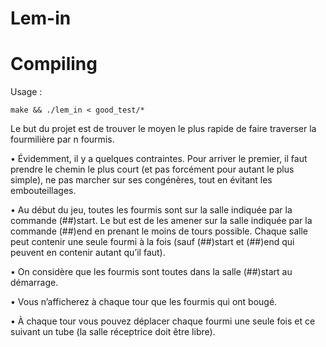 # Lem-in

# Compiling

Usage : 

`make && ./lem_in < good_test/*`

Le but du projet est de trouver le moyen le plus rapide de faire traverser la fourmilière par n fourmis. 

• Évidemment, il y a quelques contraintes. Pour arriver le premier, il faut prendre le chemin le plus court (et pas forcément pour autant le plus simple), ne pas marcher sur ses congénères, tout en évitant les embouteillages.

• Au début du jeu, toutes les fourmis sont sur la salle indiquée par la commande (##)start. Le but est de les amener sur la salle indiquée par la commande (##)end en prenant le moins de tours possible. Chaque salle peut contenir une seule fourmi à la fois (sauf (##)start et (##)end qui peuvent en contenir autant qu’il faut).

• On considère que les fourmis sont toutes dans la salle (##)start au démarrage.

• Vous n’afficherez à chaque tour que les fourmis qui ont bougé.

• À chaque tour vous pouvez déplacer chaque fourmi une seule fois et ce suivant un tube (la salle réceptrice doit être libre).
